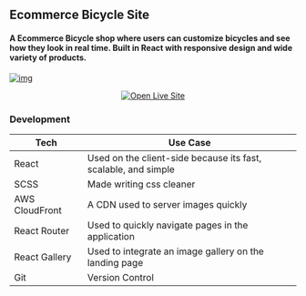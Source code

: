 ## Ecommerce Bicycle Site

#### A Ecommerce Bicycle shop where users can customize bicycles and see how they look in real time. Built in React with responsive design and wide variety of products.


[![img](https://portimgaz.s3.amazonaws.com/BSite.png)](https://bikeshopc.netlify.com/)


<p align="center">
    <a href="https://bikeshopc.netlify.com/">
        <img src="https://portimgaz.s3.amazonaws.com/LiveSite.svg" alt="Open Live Site">
    </a>
</p>


### Development

| Tech | Use Case |
| ------ | ------ |
| React | Used on the client-side because its fast, scalable, and simple |
| SCSS | Made writing css cleaner |
| AWS CloudFront | A CDN used to server images quickly |
| React Router | Used to quickly navigate pages in the application |
| React Gallery | Used to integrate an image gallery on the landing page |
| Git | Version Control |


